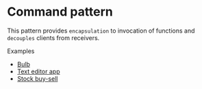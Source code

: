 # Command pattern

This pattern provides `encapsulation` to invocation of functions and `decouples` clients from receivers.

Examples

* [Bulb](bulb/BulbUnitTests.cs)
* [Text editor app](text-editor-app/TextEditorAppUnitTests.cs)
* [Stock buy-sell](stock/StockUnitTests.cs)
